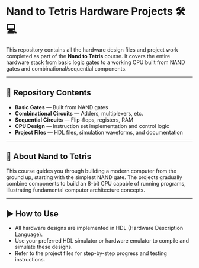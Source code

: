 # Nand to Tetris Hardware Projects 🛠️💻

This repository contains all the hardware design files and project work completed as part of the **Nand to Tetris** course. It covers the entire hardware stack from basic logic gates to a working CPU built from NAND gates and combinational/sequential components.

---

## 📁 Repository Contents

- **Basic Gates** — Built from NAND gates
- **Combinational Circuits** — Adders, multiplexers, etc.
- **Sequential Circuits** — Flip-flops, registers, RAM
- **CPU Design** — Instruction set implementation and control logic
- **Project Files** — HDL files, simulation waveforms, and documentation

---

## 🧠 About Nand to Tetris

This course guides you through building a modern computer from the ground up, starting with the simplest NAND gate. The projects gradually combine components to build an 8-bit CPU capable of running programs, illustrating fundamental computer architecture concepts.

---

## ▶️ How to Use

- All hardware designs are implemented in HDL (Hardware Description Language).
- Use your preferred HDL simulator or hardware emulator to compile and simulate these designs.
- Refer to the project files for step-by-step progress and testing instructions.

